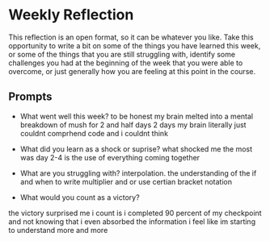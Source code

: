 # Weekly Reflection
This reflection is an open format, so it can be whatever you like. Take this opportunity to write a bit on some of the things you have learned this week, or some of the things that you are still struggling with, identify some challenges you had at the beginning of the week that you were able to overcome, or just generally how you are feeling at this point in the course.

## Prompts
- What went well this week?
to be honest my brain melted 
into a mental breakdown of mush for 2 and half days 
2 days  my brain literally just couldnt comprhend code and i couldnt think

- What did you learn as a shock or suprise?
what  shocked me the most was day 2-4 is the use of everything coming together

- What are you struggling with? interpolation. the understanding of the if and when to write multiplier and or use certian bracket notation

- What would you count as a victory? 

the victory surprised me i count is i completed 90 percent of my checkpoint and not knowing that i even absorbed the information 
i feel like im starting to understand more and more